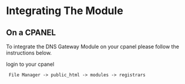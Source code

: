 # Integrating The Module

## On a CPANEL

To integrate the DNS Gateway Module on your cpanel please follow the instructions below.

login to your cpanel

```
 File Manager -> public_html -> modules -> registrars

```

